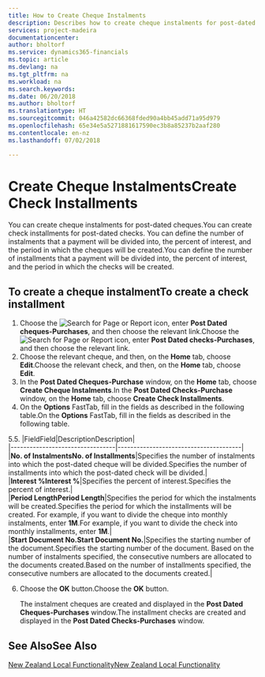 ```yaml
---
title: How to Create Cheque Instalments
description: Describes how to create cheque instalments for post-dated cheques.
services: project-madeira
documentationcenter: 
author: bholtorf
ms.service: dynamics365-financials
ms.topic: article
ms.devlang: na
ms.tgt_pltfrm: na
ms.workload: na
ms.search.keywords: 
ms.date: 06/20/2018
ms.author: bholtorf
ms.translationtype: HT
ms.sourcegitcommit: 046a42582dc66368fded90a4bb45add71a95d979
ms.openlocfilehash: 65e34e5a5271881617590ec3b8a85237b2aaf280
ms.contentlocale: en-nz
ms.lasthandoff: 07/02/2018

---
```

# <a name="create-check-installments"></a><span data-ttu-id="74df0-103">Create Cheque Instalments</span><span class="sxs-lookup"><span data-stu-id="74df0-103">Create Check Installments</span></span>
<span data-ttu-id="74df0-104">You can create cheque instalments for post-dated cheques.</span><span class="sxs-lookup"><span data-stu-id="74df0-104">You can create check installments for post-dated checks.</span></span> <span data-ttu-id="74df0-105">You can define the number of instalments that a payment will be divided into, the percent of interest, and the period in which the cheques will be created.</span><span class="sxs-lookup"><span data-stu-id="74df0-105">You can define the number of installments that a payment will be divided into, the percent of interest, and the period in which the checks will be created.</span></span>  

## <a name="to-create-a-check-installment"></a><span data-ttu-id="74df0-106">To create a cheque instalment</span><span class="sxs-lookup"><span data-stu-id="74df0-106">To create a check installment</span></span>  
1.  <span data-ttu-id="74df0-107">Choose the ![Search for Page or Report](../../media/ui-search/search_small.png "Search for Page or Report icon") icon, enter **Post Dated cheques-Purchases**, and then choose the relevant link.</span><span class="sxs-lookup"><span data-stu-id="74df0-107">Choose the ![Search for Page or Report](../../media/ui-search/search_small.png "Search for Page or Report icon") icon, enter **Post Dated checks-Purchases**, and then choose the relevant link.</span></span>  
2.  <span data-ttu-id="74df0-108">Choose the relevant cheque, and then, on the **Home** tab, choose **Edit**.</span><span class="sxs-lookup"><span data-stu-id="74df0-108">Choose the relevant check, and then, on the **Home** tab, choose **Edit**.</span></span>  
3.  <span data-ttu-id="74df0-109">In the **Post Dated Cheques-Purchase** window, on the **Home** tab, choose **Create Cheque Instalments**.</span><span class="sxs-lookup"><span data-stu-id="74df0-109">In the **Post Dated Checks-Purchase** window, on the **Home** tab, choose **Create Check Installments**.</span></span>  
4.  <span data-ttu-id="74df0-110">On the **Options** FastTab, fill in the fields as described in the following table.</span><span class="sxs-lookup"><span data-stu-id="74df0-110">On the **Options** FastTab, fill in the fields as described in the following table.</span></span>  

<span data-ttu-id="74df0-111">5.</span><span class="sxs-lookup"><span data-stu-id="74df0-111">5.</span></span>  |<span data-ttu-id="74df0-112">Field</span><span class="sxs-lookup"><span data-stu-id="74df0-112">Field</span></span>|<span data-ttu-id="74df0-113">Description</span><span class="sxs-lookup"><span data-stu-id="74df0-113">Description</span></span>|  
    |---------------------------------|---------------------------------------|  
    |<span data-ttu-id="74df0-114">**No. of Instalments**</span><span class="sxs-lookup"><span data-stu-id="74df0-114">**No. of Installments**</span></span>|<span data-ttu-id="74df0-115">Specifies the number of instalments into which the post-dated cheque will be divided.</span><span class="sxs-lookup"><span data-stu-id="74df0-115">Specifies the number of installments into which the post-dated check will be divided.</span></span>|  
    |<span data-ttu-id="74df0-116">**Interest %**</span><span class="sxs-lookup"><span data-stu-id="74df0-116">**Interest %**</span></span>|<span data-ttu-id="74df0-117">Specifies the percent of interest.</span><span class="sxs-lookup"><span data-stu-id="74df0-117">Specifies the percent of interest.</span></span>|  
    |<span data-ttu-id="74df0-118">**Period Length**</span><span class="sxs-lookup"><span data-stu-id="74df0-118">**Period Length**</span></span>|<span data-ttu-id="74df0-119">Specifies the period for which the instalments will be created.</span><span class="sxs-lookup"><span data-stu-id="74df0-119">Specifies the period for which the installments will be created.</span></span> <span data-ttu-id="74df0-120">For example, if you want to divide the cheque into monthly instalments, enter **1M**.</span><span class="sxs-lookup"><span data-stu-id="74df0-120">For example, if you want to divide the check into monthly installments, enter **1M**.</span></span>|  
    |<span data-ttu-id="74df0-121">**Start Document No.**</span><span class="sxs-lookup"><span data-stu-id="74df0-121">**Start Document No.**</span></span>|<span data-ttu-id="74df0-122">Specifies the starting number of the document.</span><span class="sxs-lookup"><span data-stu-id="74df0-122">Specifies the starting number of the document.</span></span> <span data-ttu-id="74df0-123">Based on the number of instalments specified, the consecutive numbers are allocated to the documents created.</span><span class="sxs-lookup"><span data-stu-id="74df0-123">Based on the number of installments specified, the consecutive numbers are allocated to the documents created.</span></span>|  

6.  <span data-ttu-id="74df0-124">Choose the **OK** button.</span><span class="sxs-lookup"><span data-stu-id="74df0-124">Choose the **OK** button.</span></span>  

     <span data-ttu-id="74df0-125">The instalment cheques are created and displayed in the **Post Dated Cheques-Purchases** window.</span><span class="sxs-lookup"><span data-stu-id="74df0-125">The installment checks are created and displayed in the **Post Dated Checks-Purchases** window.</span></span>

## <a name="see-also"></a><span data-ttu-id="74df0-126">See Also</span><span class="sxs-lookup"><span data-stu-id="74df0-126">See Also</span></span>
[<span data-ttu-id="74df0-127">New Zealand Local Functionality</span><span class="sxs-lookup"><span data-stu-id="74df0-127">New Zealand Local Functionality</span></span>](new-zealand-local-functionality.md)
